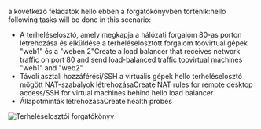 <span data-ttu-id="19d86-101">a következő feladatok hello ebben a forgatókönyvben történik:</span><span class="sxs-lookup"><span data-stu-id="19d86-101">hello following tasks will be done in this scenario:</span></span>

* <span data-ttu-id="19d86-102">A terheléselosztó, amely megkapja a hálózati forgalom 80-as porton létrehozása és elküldése a terheléselosztott forgalom toovirtual gépek "web1" és a "weben 2"</span><span class="sxs-lookup"><span data-stu-id="19d86-102">Create a load balancer that receives network traffic on port 80 and send load-balanced traffic toovirtual machines "web1" and "web2"</span></span>
* <span data-ttu-id="19d86-103">Távoli asztali hozzáférési/SSH a virtuális gépek hello terheléselosztó mögött NAT-szabályok létrehozása</span><span class="sxs-lookup"><span data-stu-id="19d86-103">Create NAT rules for remote desktop access/SSH for virtual machines behind hello load balancer</span></span>
* <span data-ttu-id="19d86-104">Állapotminták létrehozása</span><span class="sxs-lookup"><span data-stu-id="19d86-104">Create health probes</span></span>

![Terheléselosztói forgatókönyv](./media/load-balancer-get-started-internet-scenario-include/scenario-classic.png)
